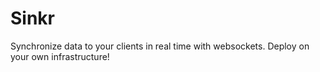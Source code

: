 # Sinkr
Synchronize data to your clients in real time with websockets. Deploy on your own infrastructure!
